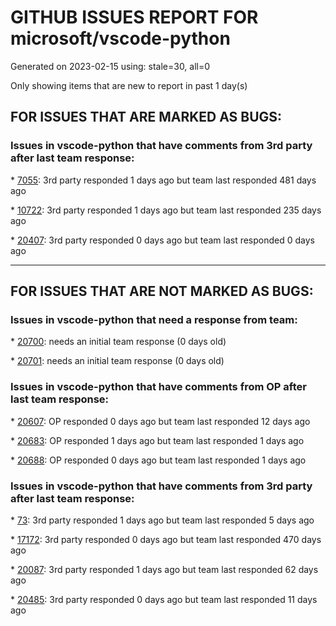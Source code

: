 
# GITHUB ISSUES REPORT FOR microsoft/vscode-python


Generated on 2023-02-15 using: stale=30, all=0


Only showing items that are new to report in past 1 day(s)


## FOR ISSUES THAT ARE MARKED AS BUGS:


### Issues in vscode-python that have comments from 3rd party after last team response:


\* [7055](https://github.com/microsoft/vscode-python/issues/7055 "Pytest doesn't exit properly when stopping test sessions"): 3rd party responded 1 days ago but team last responded 481 days ago

\* [10722](https://github.com/microsoft/vscode-python/issues/10722 "Debugging test in VS Code does not work"): 3rd party responded 1 days ago but team last responded 235 days ago

\* [20407](https://github.com/microsoft/vscode-python/issues/20407 "Debugging inside a container: debugger does not hit breakpoints anymore"): 3rd party responded 0 days ago but team last responded 0 days ago

---

## FOR ISSUES THAT ARE NOT MARKED AS BUGS:


### Issues in vscode-python that need a response from team:


\* [20700](https://github.com/microsoft/vscode-python/issues/20700 "Venv not automatically being set as interpreter when launched from shell"): needs an initial team response (0 days old)

\* [20701](https://github.com/microsoft/vscode-python/issues/20701 "Python test framework"): needs an initial team response (0 days old)

### Issues in vscode-python that have comments from OP after last team response:


\* [20607](https://github.com/microsoft/vscode-python/issues/20607 "Can't start debug on dockerized Python app in WSL "): OP responded 0 days ago but team last responded 12 days ago

\* [20683](https://github.com/microsoft/vscode-python/issues/20683 "Discovery of active environment venv fails on initial launch on WSL"): OP responded 1 days ago but team last responded 1 days ago

\* [20688](https://github.com/microsoft/vscode-python/issues/20688 "Fails to activate conda environment (miniconda)"): OP responded 0 days ago but team last responded 1 days ago

### Issues in vscode-python that have comments from 3rd party after last team response:


\* [73](https://github.com/microsoft/vscode-python/issues/73 "Feature suggestion: run Django unittests"): 3rd party responded 1 days ago but team last responded 5 days ago

\* [17172](https://github.com/microsoft/vscode-python/issues/17172 "Support IPython for Shift+Enter (execute line in terminal)"): 3rd party responded 0 days ago but team last responded 470 days ago

\* [20087](https://github.com/microsoft/vscode-python/issues/20087 "Notify users to upgrade conda when applicable"): 3rd party responded 1 days ago but team last responded 62 days ago

\* [20485](https://github.com/microsoft/vscode-python/issues/20485 "Stuck at discovering Python Interpreters in ssh connection"): 3rd party responded 0 days ago but team last responded 11 days ago
